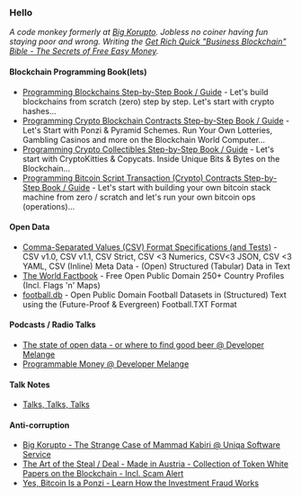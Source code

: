 
### Hello

_A code monkey formerly at [Big Korupto](https://github.com/bigkorupto). Jobless no coiner having fun staying poor and wrong. Writing
the [Get Rich Quick "Business Blockchain" Bible - The Secrets of Free Easy Money](https://bitsblocks.github.io/get-rich-quick-bible)._



#### Blockchain Programming Book(lets)

- [Programming Blockchains Step-by-Step Book / Guide](https://github.com/openblockchains/programming-blockchains) - Let's build blockchains from scratch (zero) step by step. Let's start with crypto hashes...
- [Programming Crypto Blockchain Contracts Step-by-Step Book / Guide](https://github.com/s6ruby/programming-crypto-contracts) - Let's Start with Ponzi & Pyramid Schemes. Run Your Own Lotteries, Gambling Casinos and more on the Blockchain World Computer...
- [Programming Crypto Collectibles Step-by-Step Book / Guide](https://github.com/cryptocopycats/programming-crypto-collectibles) -  Let's start with CryptoKitties & Copycats. Inside Unique Bits & Bytes on the Blockchain...
- [Programming Bitcoin Script Transaction (Crypto) Contracts Step-by-Step Book / Guide](https://github.com/openblockchains/programming-bitcoin-script) - Let's start with building your own bitcoin stack machine from zero / scratch and let's run your own bitcoin ops (operations)...


#### Open Data

- [Comma-Separated Values (CSV) Format Specifications (and Tests)](https://github.com/csvspecs) - CSV v1.0, CSV v1.1, CSV Strict, CSV <3 Numerics, CSV<3 JSON, CSV <3 YAML, CSV (Inline) Meta Data - (Open) Structured (Tabular) Data in Text
- [The World Factbook](https://github.com/factbook) - Free Open Public Domain 250+ Country Profiles (Incl. Flags 'n' Maps)
- [football.db](https://github.com/openfootball) - Open Public Domain Football Datasets in (Structured) Text using the (Future-Proof & Evergreen) Football.TXT Format

#### Podcasts / Radio Talks

- [The state of open data - or where to find good beer @ Developer Melange](http://developermelange.com/022-state-of-open-data/)
- [Programmable Money @ Developer Melange](http://developermelange.com/021-programmable-money/)

#### Talk Notes

- [Talks, Talks, Talks](https://github.com/geraldb/talks)


#### Anti-corruption 

- [Big Korupto - The Strange Case of Mammad Kabiri @ Uniqa Software Service](https://github.com/bigkorupto/mammad-kabiri-uniqa)
- [The Art of the Steal / Deal - Made in Austria - Collection of Token White Papers on the Blockchain - Incl. Scam Alert ](https://github.com/openblockchains/austrian-blockchain-whitepapers)
- [Yes, Bitcoin Is a Ponzi - Learn How the Investment Fraud Works](https://github.com/openblockchains/bitcoin-ponzi)
